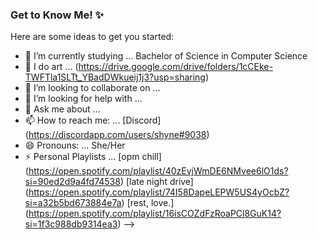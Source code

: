 ### Get to Know Me! ✨


Here are some ideas to get you started:

- 🌱 I’m currently studying ... Bachelor of Science in Computer Science
- 🔭 I do art ... (https://drive.google.com/drive/folders/1cCEke-TWFTla1SLTt_YBadDWkueij1j3?usp=sharing)
- 👯 I’m looking to collaborate on ...
- 🤔 I’m looking for help with ...
- 💬 Ask me about ...
- 📫 How to reach me: ... [Discord] (https://discordapp.com/users/shyne#9038)
- 😄 Pronouns: ... She/Her
- ⚡ Personal Playlists ... [opm chill] (https://open.spotify.com/playlist/40zEvjWmDE6NMvee6lO1ds?si=90ed2d9a4fd74538)
[late night drive] (https://open.spotify.com/playlist/74I58DapeLEPW5US4yOcbZ?si=a32b5bd673884e7a)
[rest, love.] (https://open.spotify.com/playlist/16isCOZdFzRoaPCl8GuK14?si=1f3c988db9314ea3)
-->
